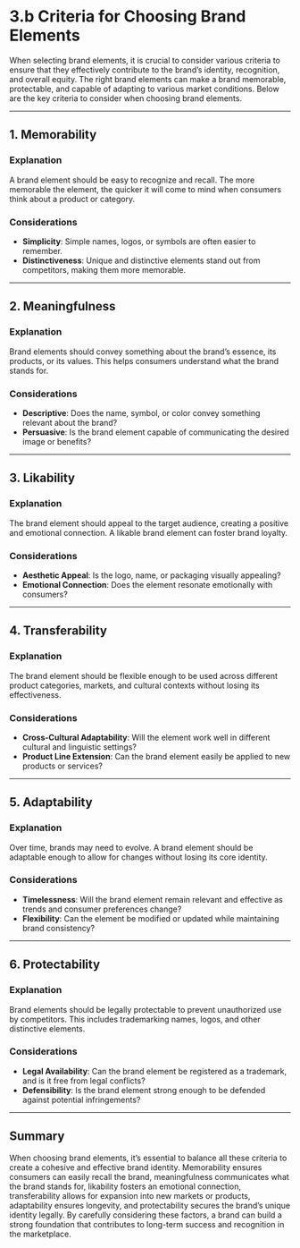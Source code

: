 # 3.b Criteria for Choosing Brand Elements

When selecting brand elements, it is crucial to consider various criteria to ensure that they effectively contribute to the brand’s identity, recognition, and overall equity. The right brand elements can make a brand memorable, protectable, and capable of adapting to various market conditions. Below are the key criteria to consider when choosing brand elements.

---

## 1. Memorability
### Explanation
A brand element should be easy to recognize and recall. The more memorable the element, the quicker it will come to mind when consumers think about a product or category.

### Considerations
- **Simplicity**: Simple names, logos, or symbols are often easier to remember.
- **Distinctiveness**: Unique and distinctive elements stand out from competitors, making them more memorable.

---

## 2. Meaningfulness
### Explanation
Brand elements should convey something about the brand’s essence, its products, or its values. This helps consumers understand what the brand stands for.

### Considerations
- **Descriptive**: Does the name, symbol, or color convey something relevant about the brand?
- **Persuasive**: Is the brand element capable of communicating the desired image or benefits?

---

## 3. Likability
### Explanation
The brand element should appeal to the target audience, creating a positive and emotional connection. A likable brand element can foster brand loyalty.

### Considerations
- **Aesthetic Appeal**: Is the logo, name, or packaging visually appealing?
- **Emotional Connection**: Does the element resonate emotionally with consumers?

---

## 4. Transferability
### Explanation
The brand element should be flexible enough to be used across different product categories, markets, and cultural contexts without losing its effectiveness.

### Considerations
- **Cross-Cultural Adaptability**: Will the element work well in different cultural and linguistic settings?
- **Product Line Extension**: Can the brand element easily be applied to new products or services?

---

## 5. Adaptability
### Explanation
Over time, brands may need to evolve. A brand element should be adaptable enough to allow for changes without losing its core identity.

### Considerations
- **Timelessness**: Will the brand element remain relevant and effective as trends and consumer preferences change?
- **Flexibility**: Can the element be modified or updated while maintaining brand consistency?

---

## 6. Protectability
### Explanation
Brand elements should be legally protectable to prevent unauthorized use by competitors. This includes trademarking names, logos, and other distinctive elements.

### Considerations
- **Legal Availability**: Can the brand element be registered as a trademark, and is it free from legal conflicts?
- **Defensibility**: Is the brand element strong enough to be defended against potential infringements?

---

## Summary
When choosing brand elements, it’s essential to balance all these criteria to create a cohesive and effective brand identity. Memorability ensures consumers can easily recall the brand, meaningfulness communicates what the brand stands for, likability fosters an emotional connection, transferability allows for expansion into new markets or products, adaptability ensures longevity, and protectability secures the brand’s unique identity legally. By carefully considering these factors, a brand can build a strong foundation that contributes to long-term success and recognition in the marketplace.
